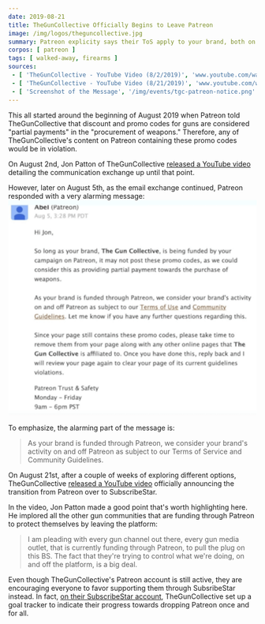 ```yaml
---
date: 2019-08-21
title: TheGunCollective Officially Begins to Leave Patreon
image: /img/logos/theguncollective.jpg
summary: Patreon explicity says their ToS apply to your brand, both on AND OFF Patreon
corpos: [ patreon ]
tags: [ walked-away, firearms ]
sources:
 - [ 'TheGunCollective - YouTube Video (8/2/2019)', 'www.youtube.com/watch?v=Zw9seqXYfRY' ]
 - [ 'TheGunCollective - YouTube Video (8/21/2019)', 'www.youtube.com/watch?v=HuT5bz6cq4w' ]
 - [ 'Screenshot of the Message', '/img/events/tgc-patreon-notice.png' ]
---
```


This all started around the beginning of August 2019 when Patreon told TheGunCollective that discount and promo codes for guns are considered "partial payments" in the "procurement of weapons."
Therefore, any of TheGunCollective's content on Patreon containing these promo codes would be in violation.

On August 2nd, Jon Patton of TheGunCollective [released a YouTube video](https://www.youtube.com/watch?v=Zw9seqXYfRY) detailing the communication exchange up until that point.

However, later on August 5th, as the email exchange continued, Patreon responded with a very alarming message:
![Patreon Controls Your Brand On AND OFF Patreon](tgc-patreon-notice.png)

To emphasize, the alarming part of the message is:
> As your brand is funded through Patreon, we consider your brand's activity on and off Patreon as subject to our Terms of Service and Community Guidelines.

On August 21st, after a couple of weeks of exploring different options, TheGunCollective [released a YouTube video](https://www.youtube.com/watch?v=Zw9seqXYfRY) officially announcing the transition from Patreon over to SubscribeStar.

In the video, Jon Patton made a good point that's worth highlighting here. He implored all the other gun communities that are funding through Patreon to protect themselves by leaving the platform:

> I am pleading with every gun channel out there, every gun media outlet, that is currently funding through Patreon, to pull the plug on this BS.
> The fact that they're trying to control what we're doing, on and off the platform, is a big deal.

Even though TheGunCollective's Patreon account is still active, they are encouraging everyone to favor supporting them through SubsribeStar instead.
In fact, [on their SubscribeStar account](https://www.subscribestar.com/theguncollective), TheGunCollective set up a goal tracker to indicate their progress towards dropping Patreon once and for all.
